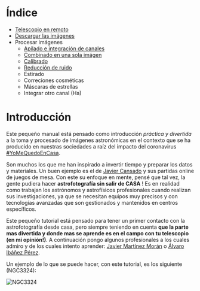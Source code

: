# Índice

* [Telescopio en remoto](telescopio.html)
* [Descargar las imágenes](descarga.html)
* Procesar imágenes
  * [Apilado e integración de canales](procesado_apilado.html)
  * [Combinado en una sola imágen](procesado_combinado.html)
  * [Calibrado](procesado_calibrado.html)
  * [Reducción de ruido](procesado_rn.html)
  * Estirado
  * Correciones cosméticas
  * Máscaras de estrellas
  * Integrar otro canal (Ha)



# Introducción

Este pequeño manual está pensado como introducción _práctica y divertida_ a la toma y procesado de imágenes astronómicas en el contexto que se ha producido en nuestras sociedades a raíz del impacto del coronavirus [#YoMeQuedoEnCasa](https://twitter.com/search?q=%23YoMeQuedoEnCasa&src=typed_query).

Son muchos los que me han inspirado a invertir tiempo y preparar los datos y materiales. Un buen ejemplo es el de [Javier Cansado](https://twitter.com/cansado2/status/1239894169365209088) y sus partidas online de juegos de mesa. Con este su enfoque en mente, pensé que tal vez, la gente pudiera hacer **astrofotografía sin salir de CASA** ! Es en realidad como trabajan los astrónomos y astrofísicos profesionales cuando realizan sus investigaciones, ya que se necesitan equipos muy precisos y con tecnologías avanzadas que son gestionados y mantenidos en centros específicos.

Este pequeño tutorial está pensado para tener un primer contacto con la astrofotografía desde casa, pero siempre teniendo en cuenta **que la parte mas divertida y donde mas se aprende es en el campo con tu telescopio (en mi opinión!)**. A continuación pongo algunos profesionales a los cuales admiro y de los cuales intento aprender: [Javier Martínez Morán](https://twitter.com/jmartinezmoran) o [Álvaro Ibáñez Pérez](https://twitter.com/kokehtz).

Un ejemplo de lo que se puede hacer, con este tutorial, es los siguiente (NGC3324):


![NGC3324](img/NGC3324.jpg)
